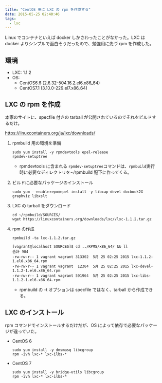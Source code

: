 ```yaml
---
title: "CentOS 用に LXC の rpm を作成する"
date: 2015-05-25 02:40:46
tags:
  - lxc
---
```


Linux でコンテナといえば docker しかさわったことがなかった。LXC は docker よりシンプルで面白そうだったので、勉強用に先づ rpm を作成した。

環境
----------------------------------------------------------------------

- LXC: 1.1.2
- OS:
    - CentOS6.6 (2.6.32-504.16.2.el6.x86_64)
    - CentOS7.1 (3.10.0-229.el7.x86_64)

<!-- more -->

LXC の rpm を作成
----------------------------------------------------------------------
本家のサイトに、specfile 付きの tarball が公開されているのでそれをビルドするだけ。

https://linuxcontainers.org/ja/lxc/downloads/

1. rpmbuild 用の環境を準備

    ```
    sudo yum install -y rpmdevtools epel-release
    rpmdev-setuptree
    ```
    - rpmdevtools に含まれる `rpmdev-setuptree`コマンドは、`rpmbuild`実行時に必要なディレクトリを~/rpmbuild 配下に作ってくる。

1. ビルドに必要なパッケージのインストール

    ```
    sudo yum --enablerepo=epel install -y libcap-devel docbook2X graphviz libxslt
    ```

1. LXC の tarball をダウンロード

    ```
    cd ~/rpmbuild/SOURCES/
    wget https://linuxcontainers.org/downloads/lxc//lxc-1.1.2.tar.gz
    ```

1. rpm の作成
    
    ```
    rpmbuild -ta lxc-1.1.2.tar.gz
    ```
    ```
    [vagrant@localhost SOURCES]$ cd ../RPMS/x86_64/ && ll
    合計 904
    -rw-rw-r-- 1 vagrant vagrant 313302  5月 25 02:25 2015 lxc-1.1.2-1.el6.x86_64.rpm
    -rw-rw-r-- 1 vagrant vagrant  12304  5月 25 02:25 2015 lxc-devel-1.1.2-1.el6.x86_64.rpm
    -rw-rw-r-- 1 vagrant vagrant 591964  5月 25 02:25 2015 lxc-libs-1.1.2-1.el6.x86_64.rpm
    ```
    - rpmbuild の -t オプションは specfile ではなく、tarball から作成できる。


LXC のインストール
----------------------------------------------------------------------
rpm コマンドでインストールするだけだが、OS によって依存で必要なパッケージが違っていた。

- CentOS 6

    ```
    sudo yum install -y dnsmasq libcgroup
    rpm -ivh lxc-* lxc-ilbs-*
    ```

- CentOS 7

    ```
    sudo yum install -y bridge-utils libcgroup
    rpm -ivh lxc-* lxc-ilbs-*
    ```
